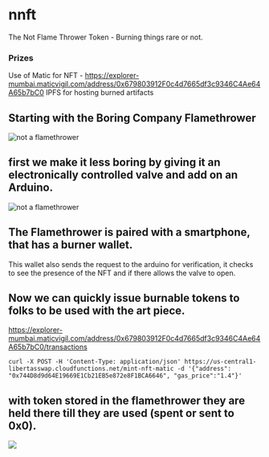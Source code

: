 # nnft
The Not Flame Thrower Token - Burning things rare or not.
### Prizes
Use of Matic for NFT  - https://explorer-mumbai.maticvigil.com/address/0x679803912F0c4d7665df3c9346C4Ae64A65b7bC0
IPFS for hosting burned artifacts


## Starting with the Boring Company Flamethrower

![not a flamethrower](https://images.squarespace-cdn.com/content/v1/5915617137c58104451ac5fb/1547102278389-T1626TUAKA8ENDM7YXHI/ke17ZwdGBToddI8pDm48kBbdSUIHrnfszC0Uv-s6NXNZw-zPPgdn4jUwVcJE1ZvWEtT5uBSRWt4vQZAgTJucoTqqXjS3CfNDSuuf31e0tVHVFCHbO600DSvoILJ4oa2QnThAdi_sonYsmMjm7Z6bbO87Nsj43NRAr6WuWZv5DKs/giphy.gif?format=500w)

## first we make it less boring by giving it an electronically controlled valve and add on an Arduino.
![not a flamethrower](https://pbs.twimg.com/media/Ew8qgQCU8AE9pql?format=jpg&name=medium)

## The Flamethrower is paired with a smartphone, that has a burner wallet.
This wallet also sends the request to the arduino for verification, it checks to see the presence of the NFT and if there allows the valve to open.

## Now we can quickly issue burnable tokens to folks to be used with the art piece.
https://explorer-mumbai.maticvigil.com/address/0x679803912F0c4d7665df3c9346C4Ae64A65b7bC0/transactions
```
curl -X POST -H 'Content-Type: application/json' https://us-central1-libertasswap.cloudfunctions.net/mint-nft-matic -d '{"address": "0x744D8d9d64E19669E1Cb21EB5e872e8F1BCA6646", "gas_price":"1.4"}'
```

## with token stored in the flamethrower they are held there till they are used (spent or sent to 0x0).
[![](http://img.youtube.com/vi/xESYIHffsc0/0.jpg)](http://www.youtube.com/watch?v=xESYIHffsc0 "")


